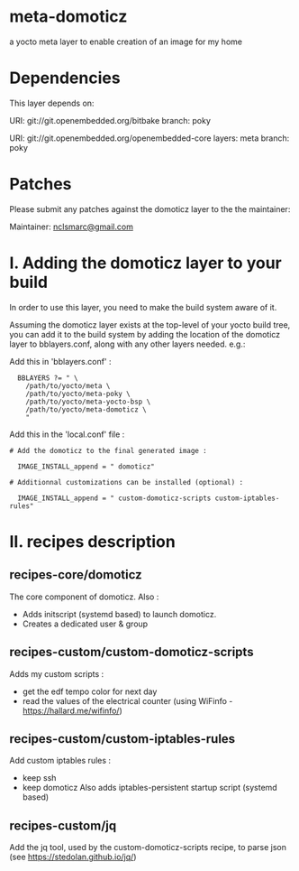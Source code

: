 # meta-domoticz
a yocto meta layer to enable creation of an image for my home


# Dependencies

This layer depends on:

  URI: git://git.openembedded.org/bitbake
  branch: poky

  URI: git://git.openembedded.org/openembedded-core
  layers: meta
  branch: poky


# Patches

Please submit any patches against the domoticz layer to the
the maintainer:

Maintainer: <nclsmarc@gmail.com>


# I. Adding the domoticz layer to your build

In order to use this layer, you need to make the build system aware of
it.

Assuming the domoticz layer exists at the top-level of your
yocto build tree, you can add it to the build system by adding the
location of the domoticz layer to bblayers.conf, along with any
other layers needed. e.g.:

Add this in 'bblayers.conf' :
```
  BBLAYERS ?= " \
    /path/to/yocto/meta \
    /path/to/yocto/meta-poky \
    /path/to/yocto/meta-yocto-bsp \
    /path/to/yocto/meta-domoticz \
    "
```

Add this in the 'local.conf' file :

```
# Add the domoticz to the final generated image :

  IMAGE_INSTALL_append = " domoticz"

# Additionnal customizations can be installed (optional) :

  IMAGE_INSTALL_append = " custom-domoticz-scripts custom-iptables-rules"
```

# II. recipes description

## recipes-core/domoticz

  The core component of domoticz.
  Also :
  * Adds initscript (systemd based) to launch domoticz.
  * Creates a dedicated user & group


## recipes-custom/custom-domoticz-scripts

  Adds my custom scripts :
  - get the edf tempo color for next day
  - read the values of the electrical counter (using WiFinfo - https://hallard.me/wifinfo/)

## recipes-custom/custom-iptables-rules

  Add custom iptables rules :
  - keep ssh
  - keep domoticz
  Also adds iptables-persistent startup script (systemd based)

## recipes-custom/jq

  Add the jq tool, used by the custom-domoticz-scripts recipe, to parse json (see https://stedolan.github.io/jq/)

